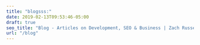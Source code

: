 ```yaml
---
title: "blogsss:"
date: 2019-02-13T09:53:46-05:00
draft: true
seo_title: "Blog - Articles on Development, SEO & Business | Zach Russell"
url: "/blog"
---
```

